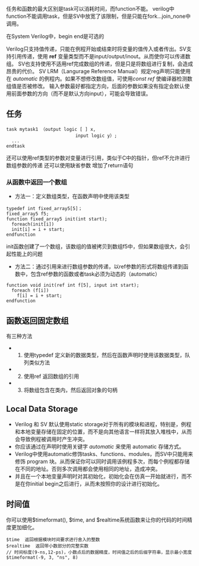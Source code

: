 任务和函数的最大区别是task可以消耗时间，而function不能。
verilog中function不能调用task，但是SV中放宽了该限制，但是只能在fork...join_none中调用。

在System Verilog中，begin end是可选的

Verilog只支持值传递，只能在例程开始或结束时将变量的值传入或者传出。SV支持引用传递，使用 **ref** 变量类型而不是input/output/inout。从而使你可以传递数组。
SV也支持使用不适用ref完成数组的传递，但是只是将数组进行复制，会造成昂贵的代价。
SV LRM（Langurage Reference Manual）规定reg声明只能使用在 *automatic* 的例程内。如果不想修改数组值，可使用*const ref* 使编译器检测数组值是否被修改。
输入参数最好都指定方向，后面的参数如果没有指定会默认使用前面参数的方向（而不是默认方向input），可能会导致错误。

## 任务
```
task mytask1 （output logic [ ] x,
                          input logic y）;
  ...
endtask
```
还可以使用ref类型的参数对变量进行引用，类似于C中的指针，但ref不允许进行数组参数的传递
还可以使用缺省参数
增加了return语句
### 从函数中返回一个数组
* 方法一：定义数组类型，在函数声明中使用该类型
```
typedef int fixed_array5[5]；
fixed_array5 f5;
function fixed_array5 init(int start);
  foreach(init[i])
  init[i] = i + start;
endfunction
```
init函数创建了一个数组，该数组的值被拷贝到数组f5中，但如果数组很大，会引起性能上的问题
* 方法二：通过引用来进行数组参数的传递，以ref参数的形式将数组传递到函数中，包含ref参数的函数或者task必须为动态的（automatic）
```
function void init(ref int f[5], input int start);
  foreach (f[i])
    f[i] = i + start;
endfunction
```
## 函数返回固定数组
有三种方法
* 1. 使用typedef 定义新的数据类型，然后在函数声明时使用该数据类型，队列类似方法
* 2. 使用ref 返回数组的引用
* 3. 将数组包含在类内，然后返回对象的句柄

## Local Data Storage
* Verilog 和 SV 默认使用static storage对于所有的模块和进程，特别是，例程和本地变量存储在固定的位置，而不是向其他语言一样将其放入堆栈中，从而会导致例程被调用时产生冲突。
* 你应该通过在声明时使用关键字 *automatic* 来使用 automatic 存储方式。
* Verilog中使用automatic修饰tasks、functions、modules，而SV中只能用来修饰 program 块。从而保证你可以同时调用该例程多次，而每个例程都存储在不同的地址。否则多次调用都会使用相同的地址，造成冲突。
* 并且在一个本地变量声明时对其初始化，初始化会在仿真一开始就进行，而不是在你initial begin之后进行，从而未按照你的设计进行初始化。

## 时间值
你可以使用$timeformat(), $time, and $realtime系统函数来让你的代码的时间精度更加细化。
```
$time  返回根据模块时间要求进行舍入的整数
$realtime  返回带小数部分的完整实数
// 时间标度(9-ns,12-ps)，小数点后的数据精度，时间值之后的后缀字符串，显示最小宽度
$timeformat(-9, 3, "ns", 8) 
```
